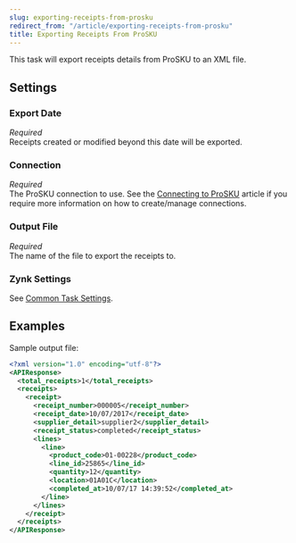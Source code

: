 ```yaml
---
slug: exporting-receipts-from-prosku
redirect_from: "/article/exporting-receipts-from-prosku"
title: Exporting Receipts From ProSKU
---
```

This task will export receipts details from ProSKU to an XML file. 

## Settings
### Export Date
_Required_  
Receipts created or modified beyond this date will be exported.

### Connection
_Required_  
The ProSKU connection to use. See the [Connecting to ProSKU](connecting-to-prosku) article if you require more information on how to create/manage connections.

### Output File
_Required_  
The name of the file to export the receipts to.

### Zynk Settings
See [Common Task Settings](common-task-settings).

## Examples
Sample output file:
```xml
<?xml version="1.0" encoding="utf-8"?>
<APIResponse>
  <total_receipts>1</total_receipts>
  <receipts>
    <receipt>
      <receipt_number>000005</receipt_number>
      <receipt_date>10/07/2017</receipt_date>
      <supplier_detail>supplier2</supplier_detail>
      <receipt_status>completed</receipt_status>
      <lines>
        <line>
          <product_code>01-00228</product_code>
          <line_id>25865</line_id>
          <quantity>12</quantity>
          <location>01A01C</location>
          <completed_at>10/07/17 14:39:52</completed_at>
        </line>
      </lines>
    </receipt>
  </receipts>
</APIResponse>
```
